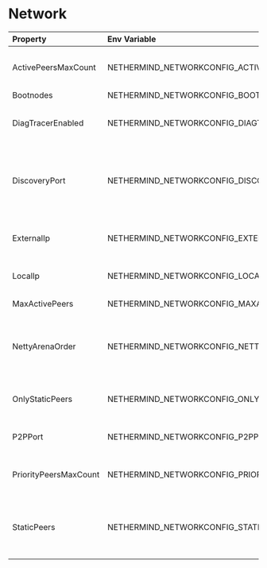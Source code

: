 # Network



| Property | Env Variable | Description | Default |
| :--- | :--- | :--- | :--- |
| ActivePeersMaxCount | NETHERMIND_NETWORKCONFIG_ACTIVEPEERSMAXCOUNT | [OBSOLETE](Use MaxActivePeers instead) Max number of connected peers. | 50 |
| Bootnodes | NETHERMIND_NETWORKCONFIG_BOOTNODES | Bootnodes |  |
| DiagTracerEnabled | NETHERMIND_NETWORKCONFIG_DIAGTRACERENABLED | Enabled very verbose diag network tracing files for DEV purposes (Nethermind specific) | false |
| DiscoveryPort | NETHERMIND_NETWORKCONFIG_DISCOVERYPORT | UDP port number for incoming discovery connections. Keep same as TCP/IP port because using different values has never been tested. | 30303 |
| ExternalIp | NETHERMIND_NETWORKCONFIG_EXTERNALIP | Use only if your node cannot resolve external IP automatically. | null |
| LocalIp | NETHERMIND_NETWORKCONFIG_LOCALIP | Use only if your node cannot resolve local IP automatically. | null |
| MaxActivePeers | NETHERMIND_NETWORKCONFIG_MAXACTIVEPEERS | Same as ActivePeersMaxCount. | 50 |
| NettyArenaOrder | NETHERMIND_NETWORKCONFIG_NETTYARENAORDER | [TECHNICAL] Defines the size of a buffer allocated to each peer - default is 8192 << 11 so 16MB where order is 11. | 11 |
| OnlyStaticPeers | NETHERMIND_NETWORKCONFIG_ONLYSTATICPEERS | If set to 'true' then no connections will be made to non-static peers. | false |
| P2PPort | NETHERMIND_NETWORKCONFIG_P2PPORT | TPC/IP port number for incoming P2P connections. | 30303 |
| PriorityPeersMaxCount | NETHERMIND_NETWORKCONFIG_PRIORITYPEERSMAXCOUNT | Max number of priority peers. Can be overwritten by value from plugin config. | 0 |
| StaticPeers | NETHERMIND_NETWORKCONFIG_STATICPEERS | List of nodes for which we will keep the connection on. Static nodes are not counted to the max number of nodes limit. | null |

